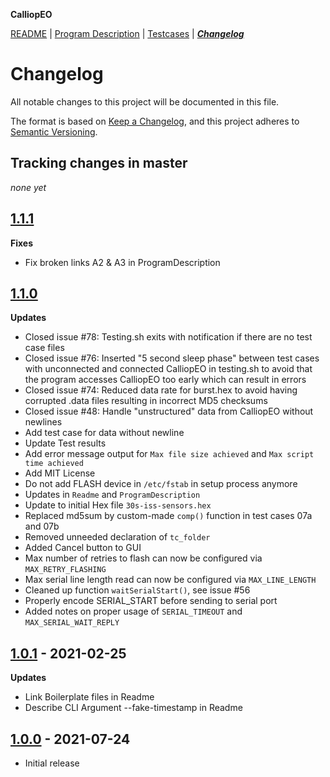 **CalliopEO**

[README](README.md) | [Program Description](ProgramDescription.md) | [Testcases](testcases/testcases.md) | ***[Changelog](CHANGELOG.md)***
# Changelog

All notable changes to this project will be documented in this file.

The format is based on [Keep a Changelog](https://keepachangelog.com/en/1.0.0/),
and this project adheres to [Semantic Versioning](https://semver.org/spec/v2.0.0.html).

## Tracking changes in master

*none yet*

## [1.1.1]()

**Fixes**
- Fix broken links A2 & A3 in ProgramDescription

## [1.1.0](https://github.com/calliope-edu/CalliopEO_AstroPi/releases/tag/v1.1.0)

**Updates**
- Closed issue #78: Testing.sh exits with notification if there are no test case files
- Closed issue #76: Inserted "5 second sleep phase" between test cases with unconnected and connected CalliopEO in testing.sh to avoid that the program accesses CalliopEO too early which can result in errors
- Closed issue #74: Reduced data rate for burst.hex to avoid having corrupted .data files resulting in incorrect MD5 checksums
- Closed issue #48: Handle "unstructured" data from CalliopEO without newlines
- Add test case for data without newline
- Update Test results
- Add error message output for `Max file size achieved` and `Max script time achieved`
- Add MIT License
- Do not add FLASH device in `/etc/fstab` in setup process anymore
- Updates in `Readme` and `ProgramDescription`
- Update to initial Hex file `30s-iss-sensors.hex`
- Replaced md5sum by custom-made `comp()` function in test cases 07a and 07b
- Removed unneeded declaration of `tc_folder`
- Added Cancel button to GUI
- Max number of retries to flash can now be configured via `MAX_RETRY_FLASHING`
- Max serial line length read can now be configured via `MAX_LINE_LENGTH`
- Cleaned up function `waitSerialStart()`, see issue #56
- Properly encode SERIAL_START before sending to serial port
- Added notes on proper usage of `SERIAL_TIMEOUT` and `MAX_SERIAL_WAIT_REPLY`


## [1.0.1](https://github.com/Amerlander/svelte-typeahead-multiselect/releases/tag/v1.0.0) - 2021-02-25

**Updates**

- Link Boilerplate files in Readme
- Describe CLI Argument --fake-timestamp in Readme

## [1.0.0](https://github.com/calliope-edu/CalliopEO_AstroPi/releases/tag/v1.0.0) - 2021-07-24

- Initial release
